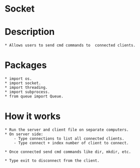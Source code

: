 Socket
======

Description
===========
```
* Allows users to send cmd commands to  connected clients.

```

Packages
========
```
* import os.
* import socket.
* import threading.
* import subprocess.
* from queue import Queue.
```

How it works
============
```
* Run the server and client file on separate computers.
* On server side:
    - Type connections to list all connected clients.
    - Type connect + index number of client to connect.

* Once connected send cmd commands like dir, mkdir, etc.

* Type exit to disconnect from the client.
```